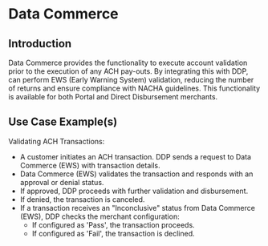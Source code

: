 # Data Commerce

## Introduction

Data Commerce provides the functionality to execute account validation prior to the execution of any ACH pay-outs. By integrating this with DDP, can perform EWS (Early Warning System) validation, reducing the number of returns and ensure compliance with NACHA guidelines. This functionality is available for both Portal and Direct Disbursement merchants.

## Use Case Example(s)

Validating ACH Transactions:
- A customer initiates an ACH transaction. DDP sends a request to Data Commerce (EWS) with transaction details.
- Data Commerce (EWS) validates the transaction and responds with an approval or denial status.
- If approved, DDP proceeds with further validation and disbursement.
- If denied, the transaction is canceled.
- If a transaction receives an "Inconclusive" status from Data Commerce (EWS), DDP checks the merchant configuration:
  * If configured as 'Pass', the transaction proceeds.
  * If configured as 'Fail', the transaction is declined.
